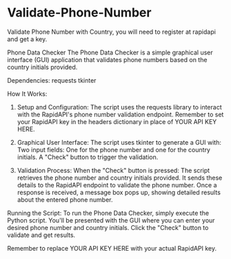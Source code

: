 # Validate-Phone-Number
Validate Phone Number with Country, you will need to register at rapidapi and get a key.

Phone Data Checker
The Phone Data Checker is a simple graphical user interface (GUI) application that validates phone numbers based on the country initials provided.

Dependencies:
requests
tkinter

How It Works:
1. Setup and Configuration:
The script uses the requests library to interact with the RapidAPI's phone number validation endpoint.
Remember to set your RapidAPI key in the headers dictionary in place of YOUR API KEY HERE.

3. Graphical User Interface:
The script uses tkinter to generate a GUI with:
Two input fields: One for the phone number and one for the country initials.
A "Check" button to trigger the validation.

5. Validation Process:
When the "Check" button is pressed:
The script retrieves the phone number and country initials provided.
It sends these details to the RapidAPI endpoint to validate the phone number.
Once a response is received, a message box pops up, showing detailed results about the entered phone number.

Running the Script:
To run the Phone Data Checker, simply execute the Python script. You'll be presented with the GUI where you can enter your desired phone number and country initials. Click the "Check" button to validate and get results.

Remember to replace YOUR API KEY HERE with your actual RapidAPI key. 
